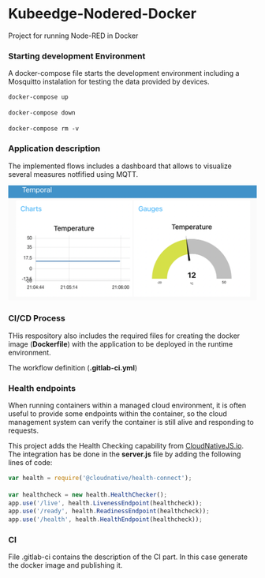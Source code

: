 # Kubeedge-Nodered-Docker

Project for running Node-RED in Docker


### Starting development Environment

A docker-compose file starts the development environment including a Mosquitto instalation for testing the data provided by devices.

```
docker-compose up

docker-compose down

docker-compose rm -v
```


### Application description

The implemented flows includes a dashboard that allows to visualize several measures notfified using MQTT.

![Version 1](img/Version1.png)


### CI/CD Process

THis respository also includes the required files for creating the docker image (**Dockerfile**) with the application to be deployed in the runtime environment.

The workflow definition (**.gitlab-ci.yml**)

### Health endpoints

When running containers within a managed cloud environment, it is often useful to provide some endpoints within the container, so the cloud management system can verify the container is still alive and responding to requests.

This project adds the Health Checking capability from [CloudNativeJS.io](https://www.cloudnativejs.io).  The integration has be done in the **server.js** file by adding the following lines of code:

```JavaScript
var health = require('@cloudnative/health-connect');

var healthcheck = new health.HealthChecker();
app.use('/live', health.LivenessEndpoint(healthcheck));
app.use('/ready', health.ReadinessEndpoint(healthcheck));
app.use('/health', health.HealthEndpoint(healthcheck));
```

### CI

File .gitlab-ci contains the description of the CI part. In this case generate the docker image and publishing it.